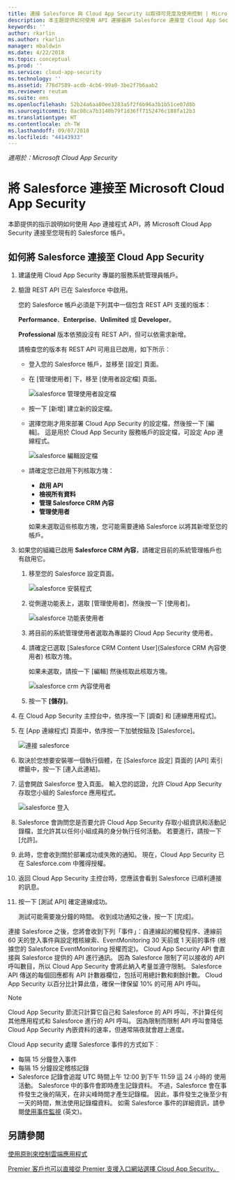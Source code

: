 ```yaml
---
title: 連接 Salesforce 與 Cloud App Security 以取得可見度及使用控制 | Microsoft Docs
description: 本主題提供如何使用 API 連接器將 Salesforce 連接至 Cloud App Security 的資訊。
keywords: ''
author: rkarlin
ms.author: rkarlin
manager: mbaldwin
ms.date: 4/22/2018
ms.topic: conceptual
ms.prod: ''
ms.service: cloud-app-security
ms.technology: ''
ms.assetid: 776d7589-acdb-4cb6-99a0-3be2f7b6aab2
ms.reviewer: reutam
ms.suite: ems
ms.openlocfilehash: 52b24a6aa80ee3283a5f2f6b96a3b1b51ce07d8b
ms.sourcegitcommit: 0ac08ca7b3140b79f1d36ff7152476c188fa12b3
ms.translationtype: HT
ms.contentlocale: zh-TW
ms.lasthandoff: 09/07/2018
ms.locfileid: "44143933"
---
```

*適用於：Microsoft Cloud App Security*

# <a name="connect-salesforce-to-microsoft-cloud-app-security"></a>將 Salesforce 連接至 Microsoft Cloud App Security
本節提供的指示說明如何使用 App 連接程式 API，將 Microsoft Cloud App Security 連接至您現有的 Salesforce 帳戶。  
  
## <a name="how-to-connect-salesforce-to-cloud-app-security"></a>如何將 Salesforce 連接至 Cloud App Security  
  
1.  建議使用 Cloud App Security 專屬的服務系統管理員帳戶。  
  
2.  驗證 REST API 已在 Salesforce 中啟用。  
  
     您的 Salesforce 帳戶必須是下列其中一個包含 REST API 支援的版本︰  
  
     **Performance**、**Enterprise**、**Unlimited** 或 **Developer**。  
  
     **Professional** 版本依預設沒有 REST API，但可以依需求新增。  
  
     請檢查您的版本有 REST API 可用且已啟用，如下所示︰  
  
    -   登入您的 Salesforce 帳戶，並移至 [設定] 頁面。  
  
    -   在 [管理使用者] 下，移至 [使用者設定檔] 頁面。  
  
         ![salesforce 管理使用者設定檔](./media/salesforce-manageusers-profiles.png "salesforce 管理使用者設定檔")  
  
    -   按一下 [新增] 建立新的設定檔。 
    - 選擇您剛才用來部署 Cloud App Security 的設定檔，然後按一下 [編輯]。 這是用於 Cloud App Security 服務帳戶的設定檔，可設定 App 連線程式。  
  
         ![salesforce 編輯設定檔](./media/salesforce-edit-profile.png "salesforce 編輯設定檔")  
  
    -   請確定您已啟用下列核取方塊：   
        - **啟用 API**
        - **檢視所有資料** 
        - **管理 Salesforce CRM 內容**
        - **管理使用者**
        
        如果未選取這些核取方塊，您可能需要連絡 Salesforce 以將其新增至您的帳戶。  
             
3.  如果您的組織已啟用 **Salesforce CRM 內容**，請確定目前的系統管理帳戶也有啟用它。  
  
    1.  移至您的 Salesforce 設定頁面。  
  
         ![salesforce 安裝程式](./media/salesforce-setup.png "salesforce 安裝程式")  
  
    2.  從側邊功能表上，選取 [管理使用者]，然後按一下 [使用者]。  
  
         ![salesforce 功能表使用者](./media/salesforce-menu-users.png "salesforce 功能表使用者")  
  
    3.  將目前的系統管理使用者選取為專屬的 Cloud App Security 使用者。  
  
    4.  請確定已選取 [Salesforce CRM Content User]\(Salesforce CRM 內容使用者) 核取方塊。  
  
         如果未選取，請按一下 [編輯] 然後核取此核取方塊。  
  
         ![salesforce crm 內容使用者](./media/salesforce-crm-content-user.png "salesforce crm 內容使用者")  
  
    5.  按一下 **[儲存]**。  
  
4.  在 Cloud App Security 主控台中，依序按一下 [調查] 和 [連線應用程式]。  
  
5.  在 [App 連線程式] 頁面中，依序按一下加號按鈕及 [Salesforce]。  
  
     ![連接 salesforce](./media/connect-salesforce.png "連接 salesforce")  
  
6.  取決於您想要安裝哪一個執行個體，在 [Salesforce 設定] 頁面的 [API] 索引標籤中，按一下 [連入此連結]。  
  
7.  這會開啟 Salesforce 登入頁面。 輸入您的認證，允許 Cloud App Security 存取您小組的 Salesforce 應用程式。  
  
     ![salesforce 登入](./media/salesforce-logon.png "salesforce 登入")  
  
8.  Salesforce 會詢問您是否要允許 Cloud App Security 存取小組資訊和活動記錄檔，並允許其以任何小組成員的身分執行任何活動。 若要進行，請按一下 [允許]。  
  
9. 此時，您會收到關於部署成功或失敗的通知。 現在，Cloud App Security 已在 Salesforce.com 中獲得授權。  
  
10. 返回 Cloud App Security 主控台時，您應該會看到 Salesforce 已順利連接的訊息。  
  
11. 按一下 [測試 API] 確定連線成功。  
  
     測試可能需要幾分鐘的時間。 收到成功通知之後，按一下 [完成]。  
  
  
連接 Salesforce 之後，您將會收到下列「事件」：自連線起的觸發程序、連線前 60 天的登入事件與設定稽核線索、EventMonitoring 30 天前或 1 天前的事件 (根據您的 Salesforce EventMonitoring 授權而定)。 Cloud App Security API 會直接與 Salesforce 提供的 API 進行通訊。 因為 Salesforce 限制了可以接收的 API 呼叫數目，所以 Cloud App Security 會將此納入考量並遵守限制。 Salesforce API 傳送的每個回應都有 API 計數器欄位，包括可用總計數和剩餘計數。 Cloud App Security 以百分比計算此值，確保一律保留 10% 的可用 API 呼叫。 

> [!NOTE]
> Cloud App Security 節流只計算它自己和 Salesforce 的 API 呼叫，不計算任何其他應用程式和 Salesforce 進行的 API 呼叫。
> 因為限制而限制 API 呼叫會降低 Cloud App Security 內嵌資料的速率，但通常隔夜就會趕上進度。


Cloud App security 處理 Salesforce 事件的方式如下︰ 
  
- 每隔 15 分鐘登入事件
- 每隔 15 分鐘設定稽核記錄
- Salesforce 記錄會追蹤 UTC 時間上午 12:00 到下午 11:59 這 24 小時的 使用活動。 Salesforce 中的事件會即時產生記錄資料。 不過，Salesforce 會在事件發生之後的隔天，在非尖峰時間才產生記錄檔。 因此，事件發生之後至少有一天的時間，無法使用記錄檔資料。 如需 Salesforce 事件的詳細資訊，請參閱[使用事件監視](https://developer.salesforce.com/docs/atlas.en-us.api_rest.meta/api_rest/using_resources_event_log_files.htm) \(英文\)。


## <a name="see-also"></a>另請參閱  
[使用原則來控制雲端應用程式](control-cloud-apps-with-policies.md)   

[Premier 客戶也可以直接從 Premier 支援入口網站選擇 Cloud App Security。](https://premier.microsoft.com/)  
  
  